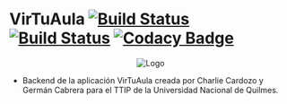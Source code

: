 # VirTuAula [![Build Status](https://app.travis-ci.com/zolezzi/VirTuAula.svg?branch=main)](https://app.travis-ci.com/zolezzi/VirTuAula) [![Build Status](https://circleci.com/gh/zolezzi/VirTuAula/tree/main.svg?style=shield)](https://circleci.com/gh/zolezzi/VirTuAula/tree/main) [![Codacy Badge](https://app.codacy.com/project/badge/Grade/cc260c6ff4034cf3b03596824ce070c7)](https://www.codacy.com/gh/zolezzi/VirTuAula/dashboard?utm_source=github.com&amp;utm_medium=referral&amp;utm_content=zolezzi/VirTuAula&amp;utm_campaign=Badge_Grade)

<p align="center">
	<img src="https://cdn.discordapp.com/attachments/828784442293485578/886246124103532584/unknown.png" alt="Logo"/>
</p>

* Backend de la aplicación VirTuAula creada por Charlie Cardozo y Germán Cabrera para el TTIP de la Universidad Nacional de Quilmes.
